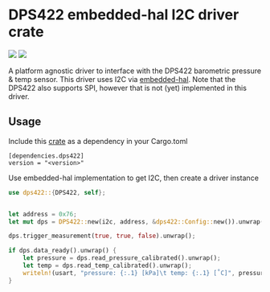 # DPS422 embedded-hal I2C driver crate

![](https://img.shields.io/crates/v/dps422.svg)
![](https://docs.rs/dps422/badge.svg)

A platform agnostic driver to interface with the DPS422 barometric pressure & temp sensor.
This driver uses I2C via [embedded-hal](https://docs.rs/embedded-hal). Note that the DPS422 also supports SPI, however that is not (yet) implemented in this driver.

## Usage

Include this [crate](https://crates.io/crates/dps422) as a dependency in your Cargo.toml


```
[dependencies.dps422]
version = "<version>"
```

Use embedded-hal implementation to get I2C, then create a driver instance

```rust
use dps422::{DPS422, self};


let address = 0x76;
let mut dps = DPS422::new(i2c, address, &dps422::Config::new()).unwrap();

dps.trigger_measurement(true, true, false).unwrap();

if dps.data_ready().unwrap() {
    let pressure = dps.read_pressure_calibrated().unwrap();
    let temp = dps.read_temp_calibrated().unwrap();
    writeln!(usart, "pressure: {:.1} [kPa]\t temp: {:.1} [˚C]", pressure, temp).unwrap();
}
```